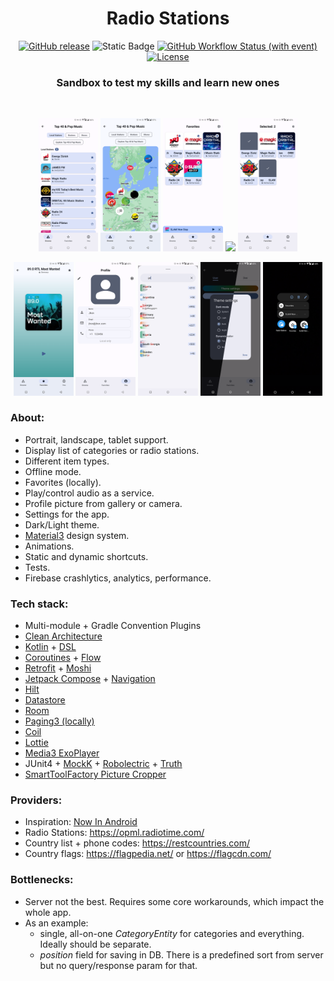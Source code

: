 <div align="center">

# Radio Stations

[![GitHub release](https://img.shields.io/github/v/release/AlexeyMerov/RadioStations)](https://github.com/AlexeyMerov/RadioStations/releases)
![Static Badge](https://img.shields.io/badge/26-blue?logo=android&label=minSdk)
[![GitHub Workflow Status (with event)](https://img.shields.io/github/actions/workflow/status/AlexeyMerov/RadioStations/android.yml?event=push&logo=github&logoColor=white)](https://github.com/AlexeyMerov/RadioStations/actions)
[![License](https://img.shields.io/github/license/AlexeyMerov/RadioStations?color=blue)](LICENSE)

### Sandbox to test my skills and learn new ones

<br>
<p>
  <img src="./preview/1.png" width="19%" /> 
  <img src="./preview/2.png" width="19%" />
  <img src="./preview/3.png" width="19%" /> 
  <img src="./preview/10.gif" width="19%" /> 
  <img src="./preview/4.png" width="19%" /> 
</p>

<p>
  <img src="./preview/5.png" width="19%" /> 
  <img src="./preview/6.png" width="19%" />
  <img src="./preview/7.png" width="19%" /> 
  <img src="./preview/8.png" width="19%" /> 
  <img src="./preview/9.png" width="19%" /> 
</p>

</div>

### About:

- Portrait, landscape, tablet support.
- Display list of categories or radio stations.
- Different item types.
- Offline mode.
- Favorites (locally).
- Play/control audio as a service.
- Profile picture from gallery or camera.
- Settings for the app.
- Dark/Light theme.
- [Material3](https://m3.material.io/) design system.
- Animations.
- Static and dynamic shortcuts.
- Tests.
- Firebase crashlytics, analytics, performance.

### Tech stack:

- Multi-module + Gradle Convention Plugins
- [Clean Architecture](https://developer.android.com/topic/architecture)
- [Kotlin](https://kotlinlang.org/) + [DSL](https://developer.android.com/build/migrate-to-kotlin-dsl)
- [Coroutines](https://kotlinlang.org/docs/coroutines-overview.html) + [Flow](https://developer.android.com/kotlin/flow)
- [Retrofit](https://square.github.io/retrofit/) + [Moshi](https://github.com/square/moshi)
- [Jetpack Compose](https://developer.android.com/jetpack/compose) + [Navigation](https://developer.android.com/jetpack/compose/navigation)
- [Hilt](https://developer.android.com/training/dependency-injection/hilt-android)
- [Datastore](https://developer.android.com/topic/libraries/architecture/datastore)
- [Room](https://developer.android.com/training/data-storage/room )
- [Paging3 (locally)](https://developer.android.com/topic/libraries/architecture/paging/v3-overview)
- [Coil](https://coil-kt.github.io/coil/compose/)
- [Lottie](https://github.com/airbnb/lottie-android)
- [Media3 ExoPlayer](https://developer.android.com/media/media3/exoplayer)
- JUnit4 + [MockK](https://mockk.io/) + [Robolectric](https://robolectric.org/) + [Truth](https://truth.dev/)
- [SmartToolFactory Picture Cropper](https://github.com/SmartToolFactory/Compose-Cropper)

### Providers:

- Inspiration: [Now In Android](https://github.com/android/nowinandroid)
- Radio Stations: https://opml.radiotime.com/
- Country list + phone codes: https://restcountries.com/
- Country flags: https://flagpedia.net/ or https://flagcdn.com/

### Bottlenecks:

- Server not the best. Requires some core workarounds, which impact the whole app.
- As an example:
  - single, all-on-one _CategoryEntity_ for categories and everything. Ideally should be separate.
  - _position_ field for saving in DB. There is a predefined sort from server but no query/response param for that.